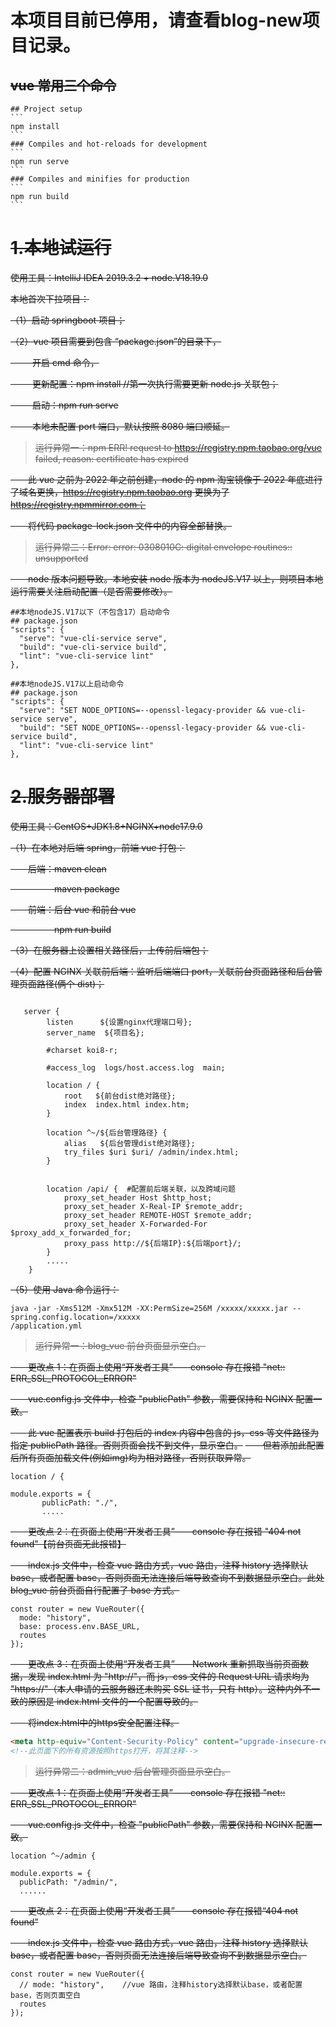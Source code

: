 <!-- blog record 博客项目记录 -->



# 本项目目前已停用，请查看blog-new项目记录。





## ~~vue 常用三个命令~~

~~~shell
## Project setup
```
npm install
```
### Compiles and hot-reloads for development
```
npm run serve
```
### Compiles and minifies for production
```
npm run build
```
~~~

# ~~1.本地试运行~~

~~使用工具：IntelliJ IDEA 2019.3.2 + node.V18.19.0~~

~~本地首次下拉项目：~~

~~（1）启动 springboot 项目；~~

~~（2）vue 项目需要到包含 “package.json”的目录下，~~

~~&ensp;&ensp;&ensp;&ensp;&ensp;开启 cmd 命令，~~

~~&ensp;&ensp;&ensp;&ensp;&ensp;更新配置：npm install     //第一次执行需要更新 node.js 关联包；~~

~~&ensp;&ensp;&ensp;&ensp;&ensp;启动：npm run serve~~

~~&ensp;&ensp;&ensp;&ensp;&ensp;本地未配置 port 端口，默认按照 8080 端口顺延。~~

> ~~运行异常一：npm ERR! request to https://registry.npm.taobao.org/vue failed, reason: certificate has expired~~

~~&ensp;&ensp;&ensp;&ensp;此 vue 之前为 2022 年之前创建，node 的 npm 淘宝镜像于 2022 年底进行了域名更换，https://registry.npm.taobao.org 更换为了 https://registry.npmmirror.com；~~

~~&ensp;&ensp;&ensp;&ensp;将代码 package-lock.json 文件中的内容全部替换。~~

> ~~运行异常二：Error: error: 0308010C: digital envelope routines:: unsupported~~

~~&ensp;&ensp;&ensp;&ensp;node 版本问题导致。本地安装 node 版本为 nodeJS.V17 以上，则项目本地运行需要关注启动配置（是否需要修改）。~~

```vue
##本地nodeJS.V17以下（不包含17）启动命令
## package.json
"scripts": {
  "serve": "vue-cli-service serve",
  "build": "vue-cli-service build",
  "lint": "vue-cli-service lint"
},
```

```vue
##本地nodeJS.V17以上启动命令
## package.json
"scripts": {
  "serve": "SET NODE_OPTIONS=--openssl-legacy-provider && vue-cli-service serve",
  "build": "SET NODE_OPTIONS=--openssl-legacy-provider && vue-cli-service build",
  "lint": "vue-cli-service lint"
},
```

# ~~2.服务器部署~~

~~使用工具：CentOS+JDK1.8+NGINX+node17.9.0~~

~~（1）在本地对后端 spring，前端 vue 打包：~~

~~&ensp;&ensp;&ensp;&ensp;后端：maven clean~~

~~&ensp;&ensp;&ensp;&ensp;&ensp;&ensp;&ensp;&ensp;&ensp;&ensp;maven package~~

~~&ensp;&ensp;&ensp;&ensp;前端：后台 vue 和前台 vue~~

~~&ensp;&ensp;&ensp;&ensp;&ensp;&ensp;&ensp;&ensp;&ensp;&ensp;npm run build~~

~~（3）在服务器上设置相关路径后，上传前后端包；~~

~~（4）配置 NGINX 关联前后端：监听后端端口 port，关联前台页面路径和后台管理页面路径(俩个 dist)；~~



```nginx

   server {
        listen      ${设置nginx代理端口号};
        server_name  ${项目名};

        #charset koi8-r;

        #access_log  logs/host.access.log  main;

        location / {
            root   ${前台dist绝对路径};   
            index  index.html index.htm;
        }

        location ^~/${后台管理路径} {
            alias   ${后台管理dist绝对路径};
            try_files $uri $uri/ /admin/index.html;
        }


        location /api/ {  #配置前后端关联，以及跨域问题
            proxy_set_header Host $http_host;
            proxy_set_header X-Real-IP $remote_addr;
            proxy_set_header REMOTE-HOST $remote_addr;
            proxy_set_header X-Forwarded-For $proxy_add_x_forwarded_for;
            proxy_pass http://${后端IP}:${后端port}/;
        }
        .....
    }
```

~~（5）使用 Java 命令运行：~~

```shell
java -jar -Xms512M -Xmx512M -XX:PermSize=256M /xxxxx/xxxxx.jar --spring.config.location=/xxxxx
/application.yml
```

> ~~运行异常一：blog_vue 前台页面显示空白。~~

~~&ensp;&ensp;&ensp;&ensp;更改点 1：在页面上使用“开发者工具”——console 存在报错 "net:: ERR_SSL_PROTOCOL_ERROR"~~

~~&ensp;&ensp;&ensp;&ensp;vue.config.js 文件中，检查 "publicPath" 参数，需要保持和 NGINX 配置一致。~~

~~&ensp;&ensp;&ensp;&ensp;此 vue 配置表示 build 打包后的 index 内容中包含的 js，css 等文件路径为指定 publicPath 路径。否则页面会找不到文件，显示空白。~~
~~&ensp;&ensp;&ensp;&ensp;但若添加此配置后所有页面加载文件(例如img)均为相对路径，否则获取异常。~~


```nginx
location / {
```

```vue
module.exports = {
       publicPath: "./",
       .....
```

~~&ensp;&ensp;&ensp;&ensp;更改点 2：在页面上使用“开发者工具”——console 存在报错 "404 not found"【前台页面无此报错】~~

~~&ensp;&ensp;&ensp;&ensp;index.js 文件中，检查 vue 路由方式，vue 路由，注释 history 选择默认 base，或者配置 base，否则页面无法连接后端导致查询不到数据显示空白。此处 blog_vue 前台页面自行配置了 base 方式。~~

```vue
const router = new VueRouter({
  mode: "history",
  base: process.env.BASE_URL,
  routes
});
```

~~&ensp;&ensp;&ensp;&ensp;更改点 3：在页面上使用“开发者工具”——Network 重新抓取当前页面数据，发现 index.html 为 "http://"，而 js，css 文件的 Request URL 请求均为 "https://"（本人申请的云服务器还未购买 SSL 证书，只有 http）。这种内外不一致的原因是 index.html 文件的一个配置导致的。~~

~~&ensp;&ensp;&ensp;&ensp;将index.html中的https安全配置注释。~~

```html
<meta http-equiv="Content-Security-Policy" content="upgrade-insecure-requests">
<!--此页面下的所有资源按照https打开，将其注释-->
```

>  ~~运行异常二：admin_vue 后台管理页面显示空白。~~

~~&ensp;&ensp;&ensp;&ensp;更改点 1：在页面上使用“开发者工具”——console 存在报错 "net:: ERR_SSL_PROTOCOL_ERROR"~~

~~&ensp;&ensp;&ensp;&ensp;vue.config.js 文件中，检查 "publicPath" 参数，需要保持和 NGINX 配置一致。~~

```nginx
location ^~/admin {
```

```vue
module.exports = {
  publicPath: "/admin/",
  ......
```

~~&ensp;&ensp;&ensp;&ensp;更改点 2：在页面上使用“开发者工具”——console 存在报错“404 not found”~~

~~&ensp;&ensp;&ensp;&ensp;index.js 文件中，检查 vue 路由方式，vue 路由，注释 history 选择默认 base，或者配置 base，否则页面无法连接后端导致查询不到数据显示空白。~~

```vue
const router = new VueRouter({
  // mode: "history",    //vue 路由，注释history选择默认base，或者配置base，否则页面空白
  routes
});
```

